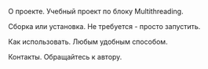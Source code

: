 О проекте.
Учебный проект по блоку Multithreading.

Сборка или установка. 
Не требуется - просто запустить.

Как использовать.
Любым удобным способом.

Контакты.
Обращайтесь к автору.